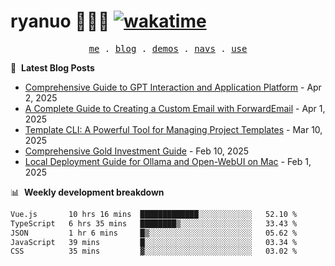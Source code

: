 # ryanuo 🧑🏻‍💻 [![wakatime](https://wakatime.com/badge/user/e3c8edd8-bf1a-4e5f-ab00-c91fc1cafbd1.svg)](https://wakatime.com/@e3c8edd8-bf1a-4e5f-ab00-c91fc1cafbd1)

<p align="center">
  <samp>
    <a href="https://ryanuo.cc">me</a> .
    <a href="https://ryanuo.cc/posts">blog</a> .
<!--     <a href="https://www.ryanuo.cc/projects">projects</a> . -->
    <a href="https://www.ryanuo.cc/demos">demos</a> .
    <a href="https://www.ryanuo.cc/navs">navs</a> .
    <a href="https://github.com/ryanuo/ryanuo/blob/master/use.md">use</a>
  </samp>
</p>

📕 &nbsp;**Latest Blog Posts**
<!-- BLOG-POST-LIST:START -->
- [Comprehensive Guide to GPT Interaction and Application Platform](https://ryanuo.cc/posts/gpt) - Apr 2, 2025
- [A Complete Guide to Creating a Custom Email with ForwardEmail](https://ryanuo.cc/posts/forwardemail) - Apr 1, 2025
- [Template CLI: A Powerful Tool for Managing Project Templates](https://ryanuo.cc/posts/tmpl-cli) - Mar 10, 2025
- [Comprehensive Gold Investment Guide](https://ryanuo.cc/posts/aug) - Feb 10, 2025
- [Local Deployment Guide for Ollama and Open-WebUI on Mac](https://ryanuo.cc/posts/ollama) - Feb 1, 2025<!-- BLOG-POST-LIST:END -->

📊 &nbsp;**Weekly development breakdown**
<!--START_SECTION:waka-->

```txt
Vue.js       10 hrs 16 mins  █████████████░░░░░░░░░░░░   52.10 %
TypeScript   6 hrs 35 mins   ████████▒░░░░░░░░░░░░░░░░   33.43 %
JSON         1 hr 6 mins     █▒░░░░░░░░░░░░░░░░░░░░░░░   05.62 %
JavaScript   39 mins         █░░░░░░░░░░░░░░░░░░░░░░░░   03.34 %
CSS          35 mins         ▓░░░░░░░░░░░░░░░░░░░░░░░░   03.02 %
```

<!--END_SECTION:waka-->

<!-- <p align="right"><img src="https://views.whatilearened.today/views/github/Rr210/Rr210.svg?cache=remove"/></p>
 -->
